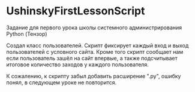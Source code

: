 # UshinskyFirstLessonScript
Задание для первого урока школы системного администрирования Python (Тензор)

Создал класс пользователей. Скрипт фиксирует каждый вход и выход пользователей с условного сайта.
Кроме того скрипт сообщает нам если пользователь зашёл на сайт впервые, а также подсчитывает итоговое количество заходов у каждого пользователя.

К сожалению, к скрипту забыл добавить расширение ".py", ошибку понял, в следующем уроке не повторится.
 
